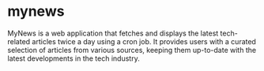 # mynews

MyNews is a web application that fetches and displays the latest tech-related articles twice a day using a cron job. It provides users with a curated selection of articles from various sources, keeping them up-to-date with the latest developments in the tech industry.